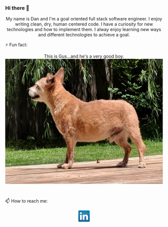 ### Hi there 👋
<p align="center">My name is Dan and I'm a goal oriented full stack software engineer. I enjoy writing clean, dry, human centered code. I have a curiosity for new technologies and how to implement them. I alway enjoy learning new ways and different technologies to achieve a goal.</p> 

⚡ Fun fact: <p align= "center">
  This is Gus...and he's a very good boy.<br> 
 <img align= "center" height="400" width="600" alt="Gus the dog" src = "https://github.com/dbennin125/dbennin125/blob/master/Gus.jpg"></p><br>

📫 How to reach me: 
<p align= "center">
  <a href = "https://www.linkedin.com/in/dan-bennington-4070451a5/"><img src = "https://github.com/dbennin125/dbennin125/blob/master/solidLinkedIn.png">
</p>

<!--
**dbennin125/dbennin125** is a ✨ _special_ ✨ repository because its `README.md` (this file) appears on your GitHub profile.

Here are some ideas to get you started:

- 🔭 I’m currently working on ...
- 🌱 I’m currently learning ...
- 👯 I’m looking to collaborate on ...
- 🤔 I’m looking for help with ...
- 💬 Ask me about ...
- 😄 Pronouns: ...
-->
